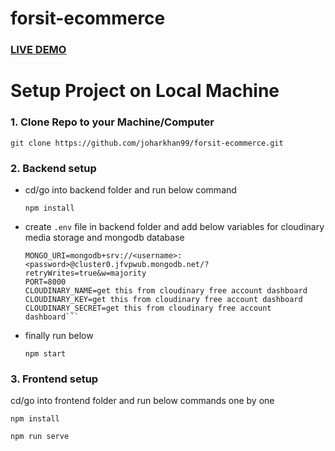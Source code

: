 # forsit-ecommerce

### **[LIVE DEMO](https://forsit-ecommerce-frontend.vercel.app/)**

# Setup Project on Local Machine

### 1. Clone Repo to your Machine/Computer

```
git clone https://github.com/joharkhan99/forsit-ecommerce.git
```

### 2. Backend setup

- cd/go into backend folder and run below command
  ```
  npm install
  ```
- create ```.env``` file in backend folder and add below variables for cloudinary media storage and mongodb database
  
  ```
  MONGO_URI=mongodb+srv://<username>:<password>@cluster0.jfvpwub.mongodb.net/?retryWrites=true&w=majority
  PORT=8000
  CLOUDINARY_NAME=get this from cloudinary free account dashboard
  CLOUDINARY_KEY=get this from cloudinary free account dashboard
  CLOUDINARY_SECRET=get this from cloudinary free account dashboard```

- finally run below
  ```
  npm start
  ```

### 3. Frontend setup

cd/go into frontend folder and run below commands one by one

```
npm install
```

```
npm run serve
```
